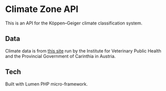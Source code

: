 # Climate Zone API

This is an API for the  Köppen–Geiger climate classification system. 

## Data
Climate data is from [this site](http://koeppen-geiger.vu-wien.ac.at/) run by the Institute for Veterinary Public Health and the Provincial Government of Carinthia in Austria.

## Tech
Built with Lumen PHP micro-framework.